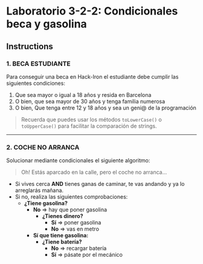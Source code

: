 # Laboratorio 3-2-2: Condicionales beca y gasolina

## Instructions

### 1. BECA ESTUDIANTE

Para conseguir una beca en Hack-Iron el estudiante debe cumplir las siguientes condiciones:

1. Que sea mayor o igual a 18 años y resida en Barcelona
2. O bien, que sea mayor de 30 años y tenga familia numerosa
3. O bien, Que tenga entre 12 y 18 años y sea un geni@ de la programación

> Recuerda que puedes usar los métodos `toLowerCase()` o `toUpperCase()` para facilitar la comparación de strings.

---

### 2. COCHE NO ARRANCA

Solucionar mediante condicionales el siguiente algoritmo:

> Oh! Estás aparcado en la calle, pero el coche no arranca...

- Si vives cerca **AND** tienes ganas de caminar, te vas andando y ya lo arreglarás mañana.  
- Si no, realiza las siguientes comprobaciones:
  - **¿Tiene gasolina?**
    - **No** ⇒ hay que poner gasolina
      - **¿Tienes dinero?**
        - **Sí** ⇒ poner gasolina
        - **No** ⇒ vas en metro
    - **Sí que tiene gasolina:**
      - **¿Tiene batería?**
        - **No** ⇒ recargar batería
        - **Sí** ⇒ pásate por el mecánico
